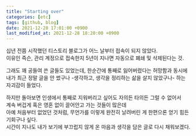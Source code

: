 ```yaml
---
title: "Starting over"
categories: [etc]
tags: [github, blog]
date: 2021-12-28 17:01:00 +0900
last_modified_at: 2021-12-28 18:20:00 +0900
---
```

십년 전쯤 시작했던 티스토리 블로그가 어느 날부터 접속이 되지 않았다.  
이유인 즉슨, 관리 계정으로 접속한지 5년이 지나면 자동으로 폐쇄 및 삭제된다는 것.


그래도 꽤 공들여 쓴 글들도 있었는데, 한순간에 통째로 잃어버렸다는 허망함과 동시에  
내가 최근 정말 글을 안 썼구나 -생각하고, 생각을 정리하는 삶을 살지 않았구나- 하는 자괴감이 들었다.


하지만 돌아보면 인생에서 통째로 지워버리고 싶어도 자의든 타의든 그럴 수 없어서  
계속 버겁게 혹은 영혼 없이 끌어안고 가는 것들이 많은데  
아예 처음부터 없었던 것처럼, 무언가를 이렇게 완전히 날려버린 게 한편으론 얻기 힘든 기회구나 싶다.  
시간이 지나도 내가 보기에 부끄럽지 않게 온 마음과 생각을 담은 글로 다시 채워보겠다.
